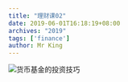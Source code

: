 ```yaml
---
title: "理财课02"
date: 2019-06-01T16:18:19+08:00
archives: "2019"
tags: ['finance']
author: Mr King
---
```


![货币基金的投资技巧](https://hurryking.github.io/img/货币基金的投资技巧.svg)